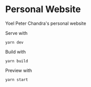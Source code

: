 # Personal Website

Yoel Peter Chandra's personal website

Serve with

```shell
yarn dev
```

Build with

```shell
yarn build
```

Preview with

```shell
yarn start
```
